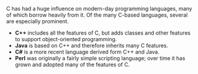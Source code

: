 C has had a huge influence on modern-day programming languages, many of which borrow heavily from it.
Of the many C-based languages, several are especially prominent.

* **C++** includes all the features of C, but adds classes and other features to support 
  object-oriented programming. 
* **Java** is based on C++ and therefore inherits many C features.
* **C#** is a more recent language derived form C++ and Java.
* **Perl** was originally a fairly simple scripting language; over time it has grown and 
  adopted many of the features of C.